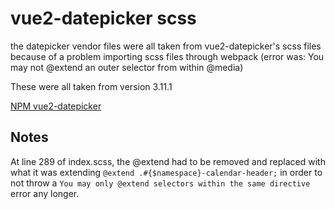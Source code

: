 # vue2-datepicker scss 
the datepicker vendor files were all taken from vue2-datepicker's scss files because of a problem importing scss files through webpack (error was: You may not @extend an outer selector from within @media)

These were all taken from version 3.11.1

[NPM vue2-datepicker](https://www.npmjs.com/package/vue2-datepicker)

## Notes
At line 289 of index.scss, the @extend had to be removed and replaced with what it was extending `@extend .#{$namespace}-calendar-header;` in order to not throw a `You may only @extend selectors within the same directive` error any longer.